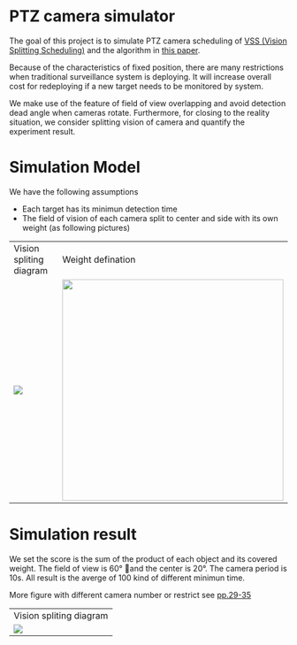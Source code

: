 PTZ camera simulator
======

The goal of this project is to simulate PTZ camera scheduling of [VSS (Vision Splitting Scheduling)](https://drive.google.com/file/d/1fYSZnkw17IxDMPwCX5b55vwKcNYcTDkN/view?usp=sharing) and the algorithm in [this paper](https://ieeexplore.ieee.org/document/6965869).

Because of the characteristics of fixed position, there are many restrictions when traditional surveillance system is deploying. It will increase overall cost for redeploying if a new target needs to be monitored by system.

We make use of the feature of field of view overlapping and avoid detection dead angle when cameras rotate. Furthermore, for closing to the reality situation, we consider splitting vision of camera and quantify the experiment result.

Simulation Model
====
We have the following assumptions
* Each target has its minimun detection time
* The field of vision of each camera split to center and side with its own weight (as following pictures)

<table border="0">
    <tr>
        <td>Vision spliting diagram</td>
        <td>Weight defination</td>
    </tr>
    <tr>
        <td border=0>
            <a href="https://i.imgur.com/Hthv1iK.png">
                <img src="https://i.imgur.com/Hthv1iK.png">
            </a>
        </td>
        <td>
            <a href="https://i.imgur.com/yNvWDCW.png">
                <img src="https://i.imgur.com/yNvWDCW.png" width="400">
            </a>
        </td>
    </tr>
</table>

Simulation result
====
We set the score is the sum of the product of each object and its covered weight.
The field of view is 60° and the center is 20°. The camera period is 10s. All result is the averge of 100 kind of different minimun time.

More figure with different camera number or restrict see [pp.29-35](/paper.pdf)
<table border="0">
    <tr>
        <td>Vision spliting diagram</td>
    </tr>
    <tr>
        <td border=0>
            <a href="https://i.imgur.com/468Xu4Y.png">
                <img src="https://i.imgur.com/468Xu4Y.png">
            </a>
        </td>
    </tr>
</table>